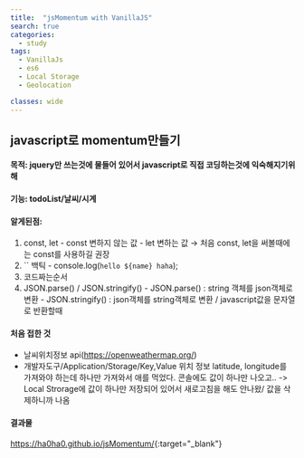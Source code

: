 ```yaml
---
title:  "jsMomentum with VanillaJS"
search: true
categories:
  - study
tags:
  - VanillaJs
  - es6
  - Local Storage
  - Geolocation

classes: wide
---
```


## javascript로 momentum만들기

#### 목적: jquery만 쓰는것에 물들어 있어서 javascript로 직접 코딩하는것에 익숙해지기위해

#### 기능: todoList/날씨/시계

#### 알게된점: 
  1. const, let
    - const 변하지 않는 값
    - let 변하는 값
      → 처음 const, let을 써볼때에는 const를 사용하길 권장
  2. `` 백틱
    - console.log(`hello ${name} haha`);
  3. 코드짜는순서
  4. JSON.parse() / JSON.stringify()
    - JSON.parse() : string 객체를 json객체로 변환
    - JSON.stringify() : json객체를 string객체로 변환 / javascript값을 문자열로 반환할때

#### 처음 접한 것   
  - 날씨위치정보 api(<https://openweathermap.org/>)
  - 개발자도구/Application/Storage/Key,Value
    위치 정보 latitude, longitude를 가져와야 하는데 하나만 가져와서 애를 먹었다. 콘솔에도 값이 하나만 나오고..
    -> Local Strorage에 값이 하나만 저장되어 있어서 새로고침을 해도 안나왔/ 값을 삭제하니까 나옴

#### 결과물
<https://ha0ha0.github.io/jsMomentum/>{:target="_blank"}
